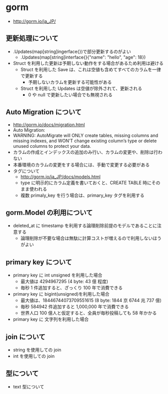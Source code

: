 # gorm

- http://gorm.io/ja_JP/

## 更新処理について

- .Updates(map[string]ingerface{})で部分更新するのがよい
  - .Updates(map[string]interface{}{"name": "hello", "age": 18})
- Struct を利用した更新は予期しない動作をする場合があるため利用は避ける
  - Struct を利用した Save は、これは空値も含めてすべてのカラムを一律で更新する
    - 予期しないカラムを更新する可能性がある
  - Struct を利用した Updates は空値が除外されて、更新される
    - 0 や null で更新したい場合でも無視される

## Auto Migration について

- http://gorm.io/docs/migration.html
- Auto Migration:
- WARNING: AutoMigrate will ONLY create tables, missing columns and missing indexes, and WON’T change existing column’s type or delete unused columns to protect your data.
- カラムの作成とインデックスの追加のみ行い、カラムの変更や、削除は行わない
- 本番環境のカラムの変更をする場合には、手動で変更する必要がある
- タグについて
  - http://gorm.io/ja_JP/docs/models.html
  - type に明示的にカラム定義を書いておくと、CREATE TABLE 時にそのまま使われる
  - 複数 primaly_key を行う場合は、primary_key タグを利用する

## gorm.Model の利用について

- deleted_at に timestamp を利用する論理削除前提のモデルであることに注意する
  - 論理削除が不要な場合は無駄に計算コストが増えるので利用しないほうがよい

## primary key について

- primary key に int unsigned を利用した場合
  - 最大値は 4294967295 (4 byte: 43 億 程度)
  - 毎秒 1 件追加すると、ざっくり 100 年で消費できる
- primary key に bigint(unsigned)を利用した場合
  - 最大値は、18446744073709551615 (8 byte: 1844 京 6744 兆 737 億)
  - 毎秒 584942 件追加すると 1,000,000 年で消費できる
  - 世界人口 100 億人と仮定すると、全員が毎秒投稿しても 58 年かかる
- primary key に 文字列を利用した場合

## join について

- string を使用しての join
- int を使用しての join

## 型について

- text 型について
